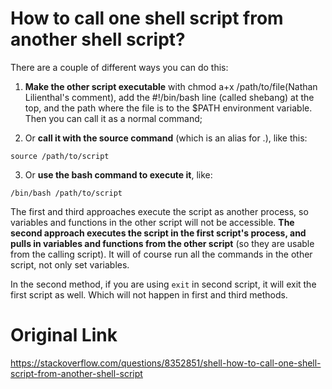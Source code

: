 # How to call one shell script from another shell script?
There are a couple of different ways you can do this:

1. **Make the other script executable** with chmod a+x /path/to/file(Nathan Lilienthal's comment), add the #!/bin/bash line (called shebang) at the top, and the path where the file is to the $PATH environment variable. Then you can call it as a normal command;

2. Or **call it with the source command** (which is an alias for .), like this:

```
source /path/to/script
```
3. Or **use the bash command to execute it**, like:
```
/bin/bash /path/to/script
```
The first and third approaches execute the script as another process, so variables and functions in the other script will not be accessible.
**The second approach executes the script in the first script's process, and pulls in variables and functions from the other script** (so they are usable from the calling script). It will of course run all the commands in the other script, not only set variables.

In the second method, if you are using `exit` in second script, it will exit the first script as well. Which will not happen in first and third methods.

# Original Link
https://stackoverflow.com/questions/8352851/shell-how-to-call-one-shell-script-from-another-shell-script
